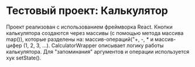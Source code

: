# Тестовый проект: Калькулятор

Проект реализован с использованием фреймворка React. 
Кнопки калькулятора создаются через массивы (с помощью метода массива map()), которые разделены на: массив-операций("+, -, * и массив-цифер (1, 2, 3, ...).
CalculatorWrapper описывает логику работы калькулятора. Для "запоминания" аргументов и операции используется хук setState().
